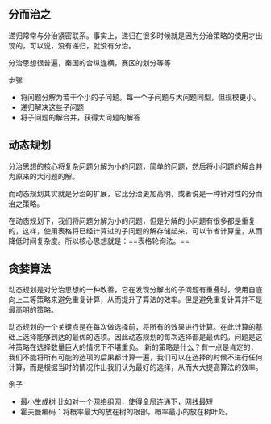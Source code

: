 ## 分而治之
递归常常与分治紧密联系。事实上，递归在很多时候就是因为分治策略的使用才出现的，可以说，没有递归，就没有分治。

分治思想很普遍，秦国的合纵连横，赛区的划分等等

步骤
- 将问题分解为若干个小的子问题。每一个子问题与大问题同型，但规模更小。
- 递归解决这些子问题
- 将子问题的解合并，获得大问题的解答



## 动态规划
分治思想的核心将复杂问题分解为小的问题，简单的问题，然后将小问题的解合并为原来的大问题的解。

而动态规划其实就是分治的扩展，它比分治更加高明，或者说是一种针对性的分而治之策略。

在动态规划下，我们将问题分解为小的问题，但是分解的小问题有很多都是重复的，这样，使用表格将已经计算过的子问题的解存储起来，可以节省计算量，从而降低时间复杂度。所以核心思想就是：==表格轮询法。==

## 贪婪算法
动态规划是对分治思想的一种改善，它在发现分解出的子问题有重叠时，使用自底向上二等策略来避免重复计算，从而提升了算法的效率。但是避免重复计算并不是最高明的策略。

动态规划的一个关键点是在每次做选择前，将所有的效果进行计算。在此计算的基础上选择能够到达的最优的选项。因此动态规划的每次选择都是最优的。问题是这种策略在选择数量巨大的情况下不堪重负。
新的策略是什么？有一点是肯定的，我们不能将所有可能的选项的后果都计算一遍，我们可以在选择的时候不进行任何计算，而是根据当时的情况作出我们认为最好的选择，从而大大提高算法的效率。

例子
- 最小生成树
比如对一个网络组网，使得全局连通下，网线最短
- 霍夫曼编码：将概率最大的放在树的根部，概率最小的放在树叶处。
